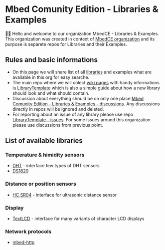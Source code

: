 # Mbed Comunity Edition - Libraries & Examples
🙋‍♀️ Hello and welcome to our organization MbedCE - Libraries & Examples. This organization was created in context of [MbedCE organization](https://github.com/mbed-ce) and its purpose is separete repos for Libraries and their Examples.

## Rules and basic informations
* On this page we will share list of all [libraries](https://github.com/mbed-ce-libraries-examples#list-of-available-libraries) and examples what are available in this org for easy searche.
* The main repo where we will colect [wiki pages](https://github.com/mbed-ce-libraries-examples/LibraryTemplate/wiki) with handy informations is [LibraryTemplate](https://github.com/mbed-ce-libraries-examples/LibraryTemplate) which is also a simple guide about how a new library should look and what should contain.
* Discussion about everything should be on only one place [Mbed Comunity Edition - Libraries & Examples - discussions](https://github.com/orgs/mbed-ce-libraries-examples/discussions). Any discussions directly in repos will be ignored and deleted.
* For reporting about an issue of any library please use repo [LibraryTemplate - issues](https://github.com/mbed-ce-libraries-examples/LibraryTemplate/issues). For some issues around this organization please use discussions from previous point.


## List of available libraries
### Temperature & himidity sensors
* [DHT](https://github.com/mbed-ce-libraries-examples/DHT) - interface few types of DHT sensors
* [DS1820](https://github.com/mbed-ce-libraries-examples/DS1820)

### Distance or position sensors
 * [HC SR04](https://github.com/mbed-ce-libraries-examples/HC_SR04)  - interface for ultrasonic distance sensor

### Display
* [TextLCD](https://github.com/mbed-ce-libraries-examples/TextLCD) - interface for many variants of character LCD displays

### Network protocols
* [mbed-http](https://github.com/mbed-ce-libraries-examples/mbed-http)

<!--

**Here are some ideas to get you started:**

🙋‍♀️ A short introduction - what is your organization all about?
🌈 Contribution guidelines - how can the community get involved?
👩‍💻 Useful resources - where can the community find your docs? Is there anything else the community should know?
🍿 Fun facts - what does your team eat for breakfast?
🧙 Remember, you can do mighty things with the power of [Markdown](https://docs.github.com/github/writing-on-github/getting-started-with-writing-and-formatting-on-github/basic-writing-and-formatting-syntax)
-->
